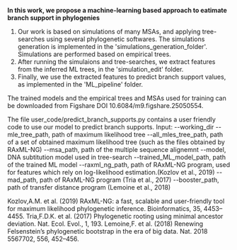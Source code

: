 **In this work, we propose a machine-learning based approach to eatimate branch support in phylogenies**

1. Our work is based on simulations of many MSAs, and applying tree-searches using several phylogenetic softwares. The simulations generation is implemented in the 'simulations_generation_folder'.
Simulations are performed based on empirical trees.
3. After running the simulaions and tree-searches, we extract features from the inferred ML trees, in the 'simulation_edit' folder.
4. Finally, we use the extracted features to predict branch support values, as implemented in the 'ML_pipeline' folder.

The trained models and the empirical trees and MSAs used for training can be downloaded from Figshare DOI 10.6084/m9.figshare.25050554.


The file user_code/predict_branch_supports.py contains a user friendly code to use our model to predict branch supports.
Input:
--working_dir
--mle_tree_path, path of maximum likelihood tree
--all_mles_tree_path, path of a set of obtained maximum likelihood tree (such as the files obtained by RAxML-NG)
--msa_path, path of the multiple sequence alignemnt
--model, DNA subtitution model used in tree-search
--trained_ML_model_path, path of the trained ML model 
--raxml_ng_path, path of RAxML-NG program, used for features which rely on log-likelihood estimation.(Kozlov et al., 2019)
--mad_path, path of RAxML-NG program (Tria et al., 2017)
--booster_path, path of transfer distance program  (Lemoine et al., 2018)


Kozlov,A.M. et al. (2019) RAxML-NG: a fast, scalable and user-friendly tool for maximum likelihood phylogenetic inference. Bioinformatics, 35, 4453–4455.
Tria,F.D.K. et al. (2017) Phylogenetic rooting using minimal ancestor deviation. Nat. Ecol. Evol., 1, 193.
Lemoine,F. et al. (2018) Renewing Felsenstein’s phylogenetic bootstrap in the era of big data. Nat. 2018 5567702, 556, 452–456.



